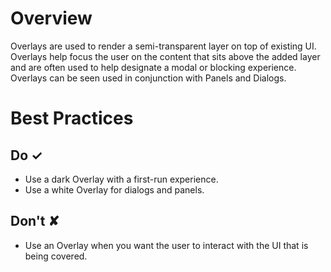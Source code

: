 # Overview
Overlays are used to render a semi-transparent layer on top of existing UI. Overlays help focus the user on the content that sits above the added layer and are often used to help designate a modal or blocking experience. Overlays can be seen used in conjunction with Panels and Dialogs.


# Best Practices

## Do &#10003;
- Use a dark Overlay with a first-run experience.
- Use a white Overlay for dialogs and panels.

## Don't &#10008;
- Use an Overlay when you want the user to interact with the UI that is being covered.